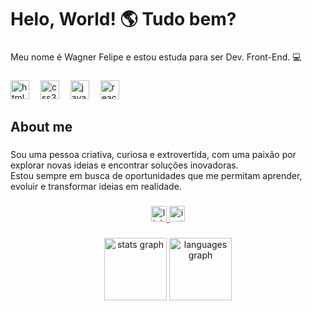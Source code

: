 <h1 align="left">Helo, World! 🌎 Tudo bem?</h1>

###

<p align="left">Meu nome é Wagner Felipe e estou estuda para ser Dev. Front-End. 💻</p>

###

<div align="left">
  <img src="https://cdn.jsdelivr.net/gh/devicons/devicon/icons/html5/html5-original.svg" height="30" alt="html5 logo"  />
  <img width="10" />
  <img src="https://cdn.jsdelivr.net/gh/devicons/devicon/icons/css3/css3-original.svg" height="30" alt="css3 logo"  />
  <img width="10" />
  <img src="https://cdn.jsdelivr.net/gh/devicons/devicon/icons/javascript/javascript-original.svg" height="30" alt="javascript logo"  />
  <img width="10" />
  <img src="https://cdn.jsdelivr.net/gh/devicons/devicon/icons/react/react-original.svg" height="30" alt="react logo"  />
</div>

###

<h2 align="left">About me</h2>

###

<p align="left">Sou uma pessoa criativa, curiosa e extrovertida, com uma paixão por explorar novas ideias e encontrar soluções inovadoras. <br>Estou sempre em busca de oportunidades que me permitam aprender, evoluir e transformar ideias em realidade.</p>

###

<div align="center">
  <a href="https://www.linkedin.com/in/wagner-felipe-gomes-ferreira-62959a260/?trk=opento_sprofile_details" target="_blank">
    <img src="https://img.shields.io/static/v1?message=LinkedIn&logo=linkedin&label=&color=white&logoColor=black&labelColor=&style=for-the-badge" height="25" alt="linkedin logo"  />
  </a>
  <a href="https://www.instagram.com/wgnr.f/" target="_blank">
    <img src="https://img.shields.io/static/v1?message=Instagram&logo=instagram&label=&color=white&logoColor=black&labelColor=&style=for-the-badge" height="25" alt="instagram logo"  />
  </a>
</div>

###

<div align="center">
  <img src="https://github-readme-stats.vercel.app/api?username=wagnerfgomes&hide_title=true&hide_rank=false&show_icons=true&include_all_commits=true&count_private=true&disable_animations=true&theme=github_dark&locale=pt-br&hide_border=false&order=1" height="100" alt="stats graph"  />
  <img src="https://github-readme-stats.vercel.app/api/top-langs?username=wagnerfgomes&locale=pt-br&hide_title=true&layout=compact&card_width=320&langs_count=10&theme=github_dark&hide_border=false&order=2" height="100" alt="languages graph"  />
</div>

###
